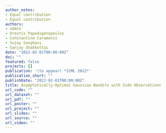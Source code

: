 ```yaml
---
author_notes:
- Equal contribution
- Equal contribution
authors:
- admin
- Orestis Papadigenopoulos
- Constantine Caramanis
- Sujay Sanghavi
- Sanjay Shakkottai
date: "2022-02-01T00:00:00Z"
doi: ""
featured: false
projects: []
publication: '(to appear) *ICML 2022*'
publication_short: ""
publishDate: "2022-02-01T00:00:00Z"
title: Asymptotically-Optimal Gaussian Bandits with Side Observations
url_code: ""
url_dataset: ""
url_pdf: ""
url_poster: ""
url_project: ""
url_slides: ""
url_source: ""
url_video: ""
---
```


<!--- {{% callout note %}}
Click the *Cite* button above to demo the feature to enable visitors to import publication metadata into their reference management software.
{{% /callout %}}

{{% callout note %}}
Create your slides in Markdown - click the *Slides* button to check out the example.
{{% /callout %}} -->
